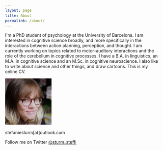 ```yaml
---
layout: page
title: About
permalink: /about/
---
```


I'm a PhD student of psychology at the University of Barcelona. I am interested in cognitive science broadly, and more specifically in the interactions between action planning, perception, and thought. I am currently working on topics related to motor-auditory interactions and the role of the cerebellum in cognitive processes. I have a B.A. in linguistics, an M.A. in cognitive science and an M.Sc. in cognitive neuroscience. I also like to write about science and other things, and draw cartoons. This is my online CV.

<img style="width:30%" src="/images/steffi.jpeg" alt="This is me.">

stefaniesturm[at]outlook.com

Follow me on Twitter <a href="https://twitter.com/sturm_steffi" target="_blank" rel="noopener noreferrer">@sturm_steffi</a>
